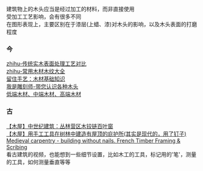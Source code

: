 建筑物上的木头应当是经过加工的材料，而非直接使用  
受加工工艺影响，会有很多不同  
在图形表现上，主要区别在于漆层(上蜡、漆)对木头的影响，以及木头表面的打磨程度  
### 今
[zhihu-传统实木表面处理工艺对比](https://zhuanlan.zhihu.com/p/28973192)  
[zhihu-常用木材木纹大全](https://zhuanlan.zhihu.com/p/122357795)  
[留住手艺：木材基础知识](https://zhuanlan.zhihu.com/p/22466686)  
[我是雕刻师-带您认识各种木头](https://zhuanlan.zhihu.com/p/32933683)  
[低端木材、中端木材、高端木材](https://zhuanlan.zhihu.com/p/46583763)
### 古
[【木屋】中世纪建筑：丛林营区木铰链百叶窗](https://www.bilibili.com/video/BV1sV41117GB?from=search&seid=16456168450409998889)  
[【木屋】用手工工具在树林中建造有屋顶的庇护所(其实是现代的，用了钉子)](https://www.bilibili.com/video/BV1Yh411X7TF/?spm_id_from=333.788.recommend_more_video.3)  
[Medieval carpentry - building without nails. French Timber Framing & Scribing](https://www.youtube.com/watch?v=Vtp0S-MseJM)   
看古建筑的视频，也能想到一些细节设置，比如木工的工具，标记用的'笔'，测量的工具，如何测量垂直等等
